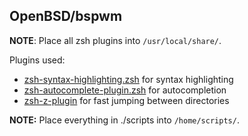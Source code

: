 ## OpenBSD/bspwm

**NOTE**: Place all zsh plugins into ```/usr/local/share/```.

Plugins used:
* [zsh-syntax-highlighting.zsh](https://github.com/zsh-users/zsh-syntax-highlighting/) for syntax highlighting
* [zsh-autocomplete-plugin.zsh](https://github.com/marlonrichert/zsh-autocomplete/) for autocompletion
* [zsh-z-plugin](https://github.com/agkozak/zsh-z/) for fast jumping between directories

**NOTE:** Place everything in ./scripts into ```/home/scripts/```.
